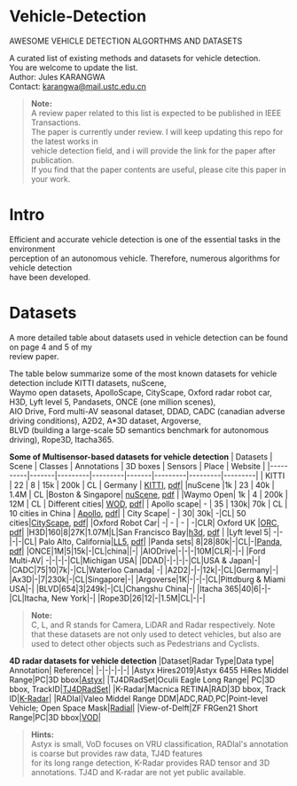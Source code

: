 # Vehicle-Detection
AWESOME VEHICLE DETECTION ALGORTHMS AND DATASETS


A curated list of existing methods and datasets for vehicle detection.  
You are welcome to update the list.  
Author: Jules KARANGWA  
Contact: karangwa@mail.ustc.edu.cn  

> **Note:**   
> A review paper related to this list is expected to be published in IEEE Transactions.  
The paper is currently under review. I will keep updating this repo for the latest works in  
vehicle detection field, and i will provide the link for the paper after publication.   
If you find that the paper contents are useful, please cite this paper in your work.  

# Intro  
Efficient and accurate vehicle detection is one of the essential tasks in the environment  
perception of an autonomous vehicle. Therefore, numerous  algorithms for vehicle detection  
have been developed. 

# Datasets  
A more detailed table about datasets used in vehicle detection can be found on page 4 and 5 of my  
review paper.  
 
The table below summarize some of the most known datasets for vehicle detection include KITTI datasets, nuScene,  
Waymo open datasets, ApolloScape, CityScape, Oxford radar robot car, H3D, Lyft level 5, Pandasets, ONCE (one million scenes),   
AIO Drive, Ford multi-AV seasonal dataset, DDAD, CADC (canadian adverse driving conditions), A2D2, A*3D dataset, Argoverse,    
BLVD (building a large-scale 5D semantics benchmark for autonomous driving), Rope3D, Itacha365.  

**Some of Multisensor-based datasets for vehicle detection**
| Datasets | Scene | Classes | Annotations | 3D boxes | Sensors | Place | Website |
|----------|-------|---------|---------|-------|---------|---------|---------|
| KITTI    |   22  |    8    | 15k | 200k |   CL   | Germany | [KITTI](https://www.cvlibs.net/datasets/kitti/), [pdf](https://www.cvlibs.net/publications/Geiger2013IJRR.pdf)|
|nuScene   |1k     | 23      | 40k | 1.4M | CL    |Boston & Singapore| [nuScene](https://www.nuscenes.org/), [pdf](https://arxiv.org/abs/1903.11027) |
|Waymo Open| 1k    | 4       | 200k | 12M | CL | Different cities| [WOD](https://waymo.com/open/), [pdf](https://arxiv.org/pdf/1912.04838.pdf)|
| Apollo scape| - | 35 | 130k| 70k | CL | 10 cities in China | [Apollo](https://apolloscape.auto/), [pdf](https://arxiv.org/pdf/1803.06184.pdf)|
| City Scape| - | 30| 30k| -|CL| 50 cities|[CityScape](https://www.cityscapes-dataset.com/), [pdf](https://arxiv.org/abs/1604.01685)|
|Oxford Robot Car| -| - | - | -|CLR| Oxford UK |[ORC](https://robotcar-dataset.robots.ox.ac.uk/), [pdf](https://robotcar-dataset.robots.ox.ac.uk/images/robotcar_ijrr.pdf)|
|H3D|160|8|27K|1.07M|L|San Francisco Bay|[h3d](https://usa.honda-ri.com/h3d), [pdf](https://arxiv.org/abs/1903.01568) |
|Lyft level 5| -|-|-|-|CL| Palo Alto, California|[LL5](https://woven-planet.github.io/l5kit/dataset.html), [pdf](https://arxiv.org/pdf/2006.14480.pdf)| 
|Panda sets| 8|28|80k|-|CL|-|[Panda](https://scale.com/open-av-datasets/pandaset), [pdf](https://arxiv.org/abs/2112.12610)|
|ONCE|1M|5|15k|-|CL|china||-|
|AIODrive|-|-|-|10M|CLR|-|-|
|Ford Multi-AV| -|-|-|-|CL|Michigan USA|
|DDAD|-|-|-|-|CL|USA & Japan|-|
|CADC|75|10|7k|-|CL|Waterloo Canada| -|
|A2D2|-|-|12k|-|CL|Germany|-|
|Ax3D|-|7|230k|-|CL|Singapore|-|
|Argoverse|1K|-|-|-|CL|Pittdburg & Miami USA|-|
|BLVD|654|3|249k|-|CL|Changshu China|-|
|Itacha 365|40|6|-|-|CL|Itacha, New York|-|
|Rope3D|26|12|-|1.5M|CL|-|-|

> **Note:**  
> C, L, and R stands for Camera, LiDAR and Radar respectively.
> Note that these datasets are not only used to detect vehicles, but also are used to detect other objects
> such as Pedestrians and Cyclists.


**4D radar datasets for vehicle detection**
|Dataset|Radar Type|Data type| Annotation| Reference|
|-|-|-|-|-|
|Astyx Hires2019|Astyx 6455 HiRes Middel Range|PC|3D bbox|[Astyx](https://github.com/under-the-radar/radar_dataset_astyx)|
|TJ4DRadSet|Oculii Eagle Long Range|	PC|3D bbox, TrackID|[TJ4DRadSet](https://github.com/TJRadarLab/TJ4DRadSet)|
|K-Radar|Macnica RETINA|RAD|3D bbox, Track ID|[K-Radar](https://github.com/kaist-avelab/K-Radar)|
|RADIal|Valeo Middel Range DDM|ADC,RAD,PC|Point-level Vehicle; Open Space Mask|[Radial](https://github.com/valeoai/RADIal)|
|View-of-Delft|ZF FRGen21 Short Range|PC|3D bbox|[VOD](https://tudelft-iv.github.io/view-of-delft-dataset/)|

> **Hints:**     
> Astyx is small, VoD focuses on VRU classification, RADIal's annotation is coarse but provides raw data, TJ4D features    
> for its long range detection, K-Radar provides RAD tensor and 3D annotations. TJ4D and K-radar are not yet public available.



